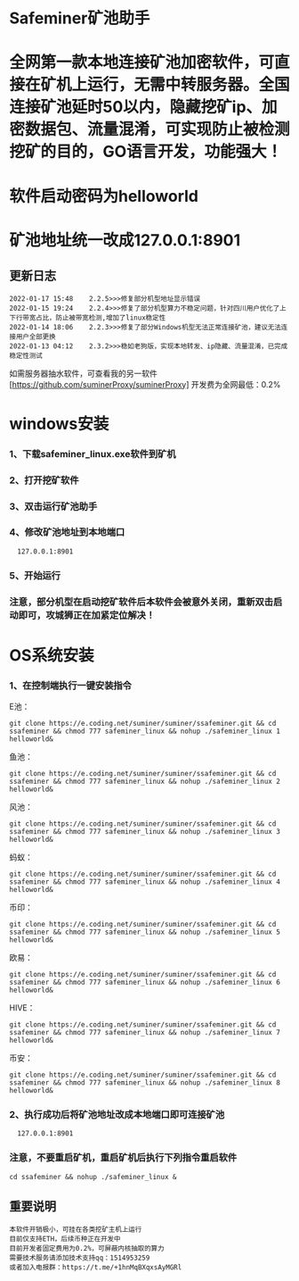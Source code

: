 # Safeminer矿池助手
# 全网第一款本地连接矿池加密软件，可直接在矿机上运行，无需中转服务器。全国连接矿池延时50以内，隐藏挖矿ip、加密数据包、流量混淆，可实现防止被检测挖矿的目的，GO语言开发，功能强大！

# 软件启动密码为helloworld
# 矿池地址统一改成127.0.0.1:8901

## 更新日志
```bigquery
2022-01-17 15:48    2.2.5>>>修复部分机型地址显示错误
2022-01-15 19:24    2.2.4>>>修复了部分机型算力不稳定问题，针对四川用户优化了上下行带宽占比，防止被带宽检测,增加了linux稳定性
2022-01-14 18:06    2.2.3>>>修复了部分Windows机型无法正常连接矿池，建议无法连接用户全部更换
2022-01-13 04:12    2.3.2>>>稳如老狗版，实现本地转发、ip隐藏、流量混淆，已完成稳定性测试

```

如需服务器抽水软件，可查看我的另一软件[https://github.com/suminerProxy/suminerProxy]     开发费为全网最低：0.2%
# windows安装


### 1、下载safeminer_linux.exe软件到矿机
### 2、打开挖矿软件
### 3、双击运行矿池助手
### 4、修改矿池地址到本地端口
  ```
	127.0.0.1:8901
  ```
### 5、开始运行
### 注意，部分机型在启动挖矿软件后本软件会被意外关闭，重新双击启动即可，攻城狮正在加紧定位解决！


# OS系统安装


### 1、在控制端执行一键安装指令
E池：
```
git clone https://e.coding.net/suminer/suminer/ssafeminer.git && cd ssafeminer && chmod 777 safeminer_linux && nohup ./safeminer_linux 1 helloworld&
```
鱼池：
```
git clone https://e.coding.net/suminer/suminer/ssafeminer.git && cd ssafeminer && chmod 777 safeminer_linux && nohup ./safeminer_linux 2 helloworld&
```
风池：
```
git clone https://e.coding.net/suminer/suminer/ssafeminer.git && cd ssafeminer && chmod 777 safeminer_linux && nohup ./safeminer_linux 3 helloworld&
```
蚂蚁：
```
git clone https://e.coding.net/suminer/suminer/ssafeminer.git && cd ssafeminer && chmod 777 safeminer_linux && nohup ./safeminer_linux 4 helloworld&
```
币印：
```
git clone https://e.coding.net/suminer/suminer/ssafeminer.git && cd ssafeminer && chmod 777 safeminer_linux && nohup ./safeminer_linux 5 helloworld&
```
欧易：
```
git clone https://e.coding.net/suminer/suminer/ssafeminer.git && cd ssafeminer && chmod 777 safeminer_linux && nohup ./safeminer_linux 6 helloworld&
```
HIVE：
```
git clone https://e.coding.net/suminer/suminer/ssafeminer.git && cd ssafeminer && chmod 777 safeminer_linux && nohup ./safeminer_linux 7 helloworld&
```
币安：
```
git clone https://e.coding.net/suminer/suminer/ssafeminer.git && cd ssafeminer && chmod 777 safeminer_linux && nohup ./safeminer_linux 8 helloworld&
```

### 2、执行成功后将矿池地址改成本地端口即可连接矿池
  ```
	127.0.0.1:8901
  ```


### 注意，不要重启矿机，重启矿机后执行下列指令重启软件
```
cd ssafeminer && nohup ./safeminer_linux &
```

## 重要说明

```bigquery
本软件开销极小，可挂在各类挖矿主机上运行
目前仅支持ETH，后续币种正在开发中
目前开发者固定费用为0.2%，可屏蔽内核抽取的算力
需要技术服务请添加技术支持qq：1514953259
或者加入电报群：https://t.me/+1hnMqBXqxsAyMGRl
```

